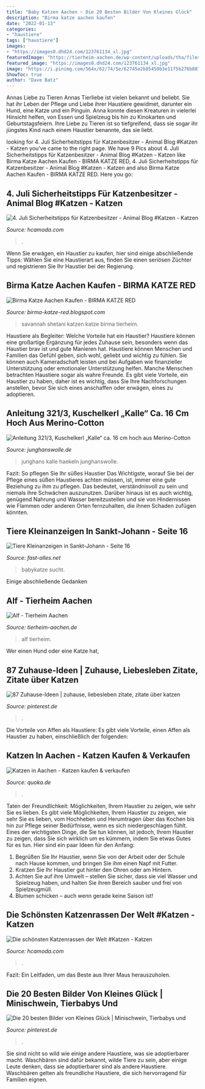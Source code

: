 ```yaml
---
title: "Baby Katzen Aachen ~ Die 20 Besten Bilder Von Kleines Glück"
description: "Birma katze aachen kaufen"
date: "2022-01-13"
categories:
- "haustiere"
tags: ["haustiere"]
images:
- "https://images0.dhd24.com/123761134_xl.jpg"
featuredImage: "https://tierheim-aachen.de/wp-content/uploads/tha/files/70190/P1770702_ji.jpg"
featured_image: "https://images0.dhd24.com/123761134_xl.jpg"
image: "https://i.pinimg.com/564x/62/74/5e/62745e2b85450b3e11f5b276b887c1d1.jpg"
ShowToc: true
author: "Dave Batz"
---
```



Annas Liebe zu Tieren
Annas Tierliebe ist vielen bekannt und beliebt. Sie hat ihr Leben der Pflege und Liebe ihrer Haustiere gewidmet, darunter ein Hund, eine Katze und ein Pinguin. Anna konnte diesen Kreaturen in vielerlei Hinsicht helfen, von Essen und Spielzeug bis hin zu Kinokarten und Geburtstagsfeiern. Ihre Liebe zu Tieren ist so tiefgreifend, dass sie sogar ihr jüngstes Kind nach einem Haustier benannte, das sie liebt.

	

		
looking for 4. Juli Sicherheitstipps für Katzenbesitzer - Animal Blog #Katzen - Katzen you've came to the right page. We have 9 Pics about 4. Juli Sicherheitstipps für Katzenbesitzer - Animal Blog #Katzen - Katzen like Birma Katze Aachen Kaufen - BIRMA KATZE RED, 4. Juli Sicherheitstipps für Katzenbesitzer - Animal Blog #Katzen - Katzen and also Birma Katze Aachen Kaufen - BIRMA KATZE RED. Here you go:
		
    
## 4. Juli Sicherheitstipps Für Katzenbesitzer - Animal Blog #Katzen - Katzen

<img loading=lazy src="https://i.pinimg.com/564x/6c/c0/96/6cc096b062e3417e285e0d6cf2c520fb.jpg" onerror="this.onerror=null;this.src='https://tse1.mm.bing.net/th?id=OIP.Jqr0VR5ehuaqKXQKO6wnAwHaNx&amp;pid=15.1';" alt="4. Juli Sicherheitstipps für Katzenbesitzer - Animal Blog #Katzen - Katzen">

_Source: hcamoda.com_

>. 

	

Wenn Sie erwägen, ein Haustier zu kaufen, hier sind einige abschließende Tipps: Wählen Sie eine Haustierart aus, finden Sie einen seriösen Züchter und registrieren Sie Ihr Haustier bei der Regierung.

    
## Birma Katze Aachen Kaufen - BIRMA KATZE RED

<img loading=lazy src="https://images0.dhd24.com/123761134_xl.jpg" onerror="this.onerror=null;this.src='https://tse2.mm.bing.net/th?id=OIP.qm2DZzUWithsjrhUAAiXgwHaEi&amp;pid=15.1';" alt="Birma Katze Aachen Kaufen - BIRMA KATZE RED">

_Source: birma-katze-red.blogspot.com_

>savannah shetani katzen katze birma tierheim. 

	

Haustiere als Begleiter: Welche Vorteile hat ein Haustier?
Haustiere können eine großartige Ergänzung für jedes Zuhause sein, besonders wenn das Haustier brav ist und gute Manieren hat. Haustiere können Menschen und Familien das Gefühl geben, sich wohl, geliebt und wichtig zu fühlen. Sie können auch Kameradschaft leisten und bei Aufgaben wie finanzieller Unterstützung oder emotionaler Unterstützung helfen. Manche Menschen betrachten Haustiere sogar als wahre Freunde. Es gibt viele Vorteile, ein Haustier zu haben, daher ist es wichtig, dass Sie Ihre Nachforschungen anstellen, bevor Sie sich eines anschaffen oder erwägen, eines zu adoptieren.

    
## Anleitung 321/3, Kuschelkerl „Kalle“ Ca. 16 Cm Hoch Aus Merino-Cotton

<img loading=lazy src="https://img.junghanswolle.de/pimg/1300/gh/1300_gh13058a_1012.jpg" onerror="this.onerror=null;this.src='https://tse2.mm.bing.net/th?id=OIP.SzOp7_MclmLA3P9hdv8U7wHaHa&amp;pid=15.1';" alt="Anleitung 321/3, Kuschelkerl „Kalle“ ca. 16 cm hoch aus Merino-Cotton">

_Source: junghanswolle.de_

>junghans kalle haekeln junghanswolle. 

	

Fazit: So pflegen Sie Ihr süßes Haustier
Das Wichtigste, worauf Sie bei der Pflege eines süßen Haustieres achten müssen, ist, immer eine gute Beziehung zu ihm zu pflegen. Das bedeutet, verständnisvoll zu sein und niemals ihre Schwächen auszunutzen. Darüber hinaus ist es auch wichtig, genügend Nahrung und Wasser bereitzustellen und sie von Hindernissen wie Flammen oder anderen Orten fernzuhalten, die ihnen Schaden zufügen könnten.

    
## Tiere Kleinanzeigen In Sankt-Johann - Seite 16

<img loading=lazy src="http://www.fast-alles.net/pictures/472960.jpg" onerror="this.onerror=null;this.src='https://tse1.mm.bing.net/th?id=OIP.LopRZXNnWRX76TtM6s40VQHaFj&amp;pid=15.1';" alt="Tiere Kleinanzeigen in Sankt-Johann - Seite 16">

_Source: fast-alles.net_

>babykatze sucht. 

	

Einige abschließende Gedanken

    
## Alf - Tierheim Aachen

<img loading=lazy src="https://tierheim-aachen.de/wp-content/uploads/tha/files/70190/P1770702_ji.jpg" onerror="this.onerror=null;this.src='https://tse3.mm.bing.net/th?id=OIP.xtOEet-GRXLHxmhvuvd6xgHaFj&amp;pid=15.1';" alt="Alf - Tierheim Aachen">

_Source: tierheim-aachen.de_

>alf tierheim. 

	

Wer einen Hund oder eine Katze hat,

    
## 87 Zuhause-Ideen | Zuhause, Liebesleben Zitate, Zitate über Katzen

<img loading=lazy src="https://i.pinimg.com/474x/40/00/0f/40000f98b68b481c454976a987f9c080--michigan-quotes-island-quotes.jpg" onerror="this.onerror=null;this.src='https://tse2.mm.bing.net/th?id=OIP.PzKQCZ4xc8VZCOXktQ4iEwHaKR&amp;pid=15.1';" alt="87 Zuhause-Ideen | zuhause, liebesleben zitate, zitate über katzen">

_Source: pinterest.de_

>. 

	

Die Vorteile von Affen als Haustiere: Es gibt viele Vorteile, einen Affen als Haustier zu haben, einschließlich der folgenden:

    
## Katzen In Aachen - Katzen Kaufen &amp; Verkaufen

<img loading=lazy src="https://pic0.qimage.de/09/21/71/s247712109.jpg" onerror="this.onerror=null;this.src='https://tse2.mm.bing.net/th?id=OIP.Tx-BXyqLCOdITTByO9pZawAAAA&amp;pid=15.1';" alt="Katzen in Aachen - Katzen kaufen &amp; verkaufen">

_Source: quoka.de_

>. 

	

Taten der Freundlichkeit: Möglichkeiten, Ihrem Haustier zu zeigen, wie sehr Sie es lieben.
Es gibt viele Möglichkeiten, Ihrem Haustier zu zeigen, wie sehr Sie es lieben, vom Hochheben und Herumtragen über das Kochen bis hin zur Pflege seiner Bedürfnisse, wenn es sich niedergeschlagen fühlt. Eines der wichtigsten Dinge, die Sie tun können, ist jedoch, Ihrem Haustier zu zeigen, dass Sie sich wirklich um es kümmern, indem Sie etwas Gutes für es tun. Hier sind ein paar Ideen für den Anfang:
1. Begrüßen Sie Ihr Haustier, wenn Sie von der Arbeit oder der Schule nach Hause kommen, und bringen Sie ihm einen Napf mit Futter.
2. Kratzen Sie Ihr Haustier gut hinter den Ohren oder am Hintern.
3. Achten Sie auf ihre Umwelt – stellen Sie sicher, dass sie viel Wasser und Spielzeug haben, und halten Sie ihren Bereich sauber und frei von Spielzeugmüll.
4. Blumen schicken – auch wenn gerade keine Saison ist!

    
## Die Schönsten Katzenrassen Der Welt #Katzen - Katzen

<img loading=lazy src="https://i.pinimg.com/564x/62/74/5e/62745e2b85450b3e11f5b276b887c1d1.jpg" onerror="this.onerror=null;this.src='https://tse4.mm.bing.net/th?id=OIP.ChDiNV3eMXNldKcAVyuIRAHaM-&amp;pid=15.1';" alt="Die schönsten Katzenrassen der Welt #Katzen - Katzen">

_Source: hcamoda.com_

>. 

	

Fazit: Ein Leitfaden, um das Beste aus Ihrer Maus herauszuholen.

    
## Die 20 Besten Bilder Von Kleines Glück | Minischwein, Tierbabys Und

<img loading=lazy src="https://i.pinimg.com/474x/91/e0/9e/91e09ef7de0994c76f789d97b57c4694--piggly-wiggly-type-.jpg" onerror="this.onerror=null;this.src='https://tse2.mm.bing.net/th?id=OIP._t7wsPwzbzOJMoC-ImjJ3AAAAA&amp;pid=15.1';" alt="Die 20 besten Bilder von Kleines Glück | Minischwein, Tierbabys und">

_Source: pinterest.de_

>. 

	

Sie sind nicht so wild wie einige andere Haustiere, was sie adoptierbarer macht.
Waschbären sind dafür bekannt, wilde Tiere zu sein, aber einige Leute denken, dass sie adoptierbarer sind als andere Haustiere. Waschbären gelten als freundliche Haustiere, die sich hervorragend für Familien eignen.

